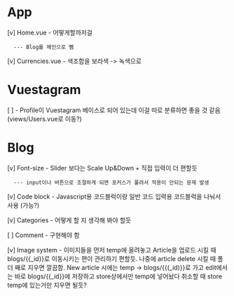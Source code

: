 
# App
  [v] Home.vue - 어떻게할까저걸

      --- Blog를 메인으로 뺌

  [v] Currencies.vue - 색조합을 보라색 -> 녹색으로

# Vuestagram
  [ ] - Profile이 Vuestagram 베이스로 되어 있는데 이걸 따로 분류하면 좋을 것 같음 (views/Users.vue로 이동?)

# Blog
  [v] Font-size - Slider 보다는 Scale Up&Down + 직접 입력이 더 편할듯

      --- input이나 버튼으로 조절하게 되면 포커스가 풀려서 적용이 안되는 문제 발생

  [v] Code block - Javascript용 코드블럭이랑 일반 코드 입력용 코드블럭을 나눠서 사용 (가능?)

  [v] Categories - 어떻게 할 지 생각해 봐야 할듯

  [ ] Comment - 구현해야 함

  [v] Image system - 이미지들을 먼저 temp에 올려놓고 Article을 업로드 시킬 때 blogs/{{_id}}로 이동시키는 편이 관리하기 편할듯. 나중에 article delete 시킬 때 폴더 째로 지우면 깔끔함. New article 시에는 temp -> blogs/{{(_id)}}로 가고 edit에서는 바로 blogs/{{_id}}에 저장하고 store상에서만 temp에 넣어놨다 취소할 때 store temp에 있는거만 지우면 될듯?
